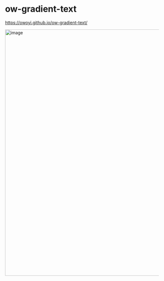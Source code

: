 # ow-gradient-text

https://owoyi.github.io/ow-gradient-text/

<img width="837" height="805" alt="image" src="https://github.com/user-attachments/assets/99c12e34-9832-4754-a3e6-0eb0b5ca344a" />
